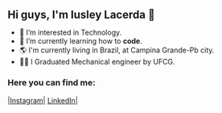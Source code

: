 <body><h1 style="font-size:150%">Hi guys, I'm Iusley Lacerda 👋</h1></body>


- 👀 I’m interested in Technology.
- 🌱 I’m currently learning how to <b>code</b>.
- 🌎 I'm currently living in Brazil, at Campina Grande-Pb city.
- 👨‍🎓 I Graduated Mechanical engineer by UFCG.

<h3>Here you can find me: </h3>

|[Instagram](https://www.instagram.com/iusley.eng/)|
[LinkedIn](https://www.linkedin.com/in/iusley-lacerda-00578a101/)|

